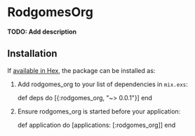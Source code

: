 # RodgomesOrg

**TODO: Add description**

## Installation

If [available in Hex](https://hex.pm/docs/publish), the package can be installed as:

  1. Add rodgomes_org to your list of dependencies in `mix.exs`:

        def deps do
          [{:rodgomes_org, "~> 0.0.1"}]
        end

  2. Ensure rodgomes_org is started before your application:

        def application do
          [applications: [:rodgomes_org]]
        end

